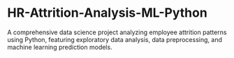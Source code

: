 # HR-Attrition-Analysis-ML-Python
A comprehensive data science project analyzing employee attrition patterns using Python, featuring exploratory data analysis, data preprocessing, and machine learning prediction models.
